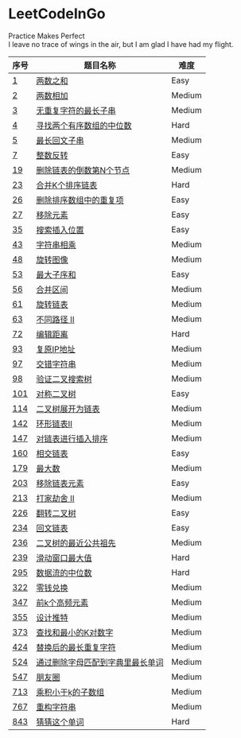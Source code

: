 # LeetCodeInGo
Practice Makes Perfect  
I leave no trace of wings in the air, but I am glad I have had my flight.  

|序号|题目名称|难度|  
|---| ----- | -------- |  
|[1](https://leetcode-cn.com/problems/two-sum/)|[两数之和](./problem/1.go)|Easy|  
|[2](https://leetcode-cn.com/problems/add-two-numbers/)|[两数相加](./problem/2.go)|Medium|  
|[3](https://leetcode-cn.com/problems/longest-substring-without-repeating-characters/)|[无重复字符的最长子串](./problem/3.go)|Medium|  
|[4](https://leetcode-cn.com/problems/median-of-two-sorted-arrays/)|[寻找两个有序数组的中位数](./problem/4.go)|Hard|  
|[5](https://leetcode-cn.com/problems/longest-palindromic-substring/)|[最长回文子串](./problem/5.go)|Medium|  
|[7](https://leetcode-cn.com/problems/reverse-integer/)|[整数反转](./problem/7.go)|Easy|  
|[19](https://leetcode-cn.com/problems/remove-nth-node-from-end-of-list/)|[删除链表的倒数第N个节点](./problem/19.go)|Medium|  
|[23](https://leetcode-cn.com/problems/merge-k-sorted-lists/)|[合并K个排序链表](./problem/23.go)|Hard|  
|[26](https://leetcode-cn.com/problems/remove-duplicates-from-sorted-array/)|[删除排序数组中的重复项](./problem/26.go)|Easy|  
|[27](https://leetcode-cn.com/problems/remove-element/)|[移除元素](./problem/27.go)|Easy|  
|[35](https://leetcode-cn.com/problems/search-insert-position/)|[搜索插入位置](./problem/35.go)|Easy|  
|[43](https://leetcode-cn.com/problems/multiply-strings/)|[字符串相乘](./problem/43.go)|Medium|  
|[48](https://leetcode-cn.com/problems/rotate-image/)|[旋转图像](./problem/48.go)|Medium|  
|[53](https://leetcode-cn.com/problems/multiply-strings/)|[最大子序和](./problem/53.go)|Easy|  
|[56](https://leetcode-cn.com/problems/merge-intervals/)|[合并区间](./problem/56.go)|Medium|  
|[61](https://leetcode-cn.com/problems/rotate-list/)|[旋转链表](./problem/61.go)|Medium|
|[63](https://leetcode-cn.com/problems/unique-paths-ii/)|[不同路径 II](./problem/63.go)|Medium|
|[72](https://leetcode-cn.com/problems/edit-distance/)|[编辑距离](./problem/72.go)|Hard|
|[93](https://leetcode-cn.com/problems/restore-ip-addresses)|[复原IP地址](./problem/93.go)|Medium|
|[97](https://leetcode-cn.com/problems/interleaving-string/comments/)|[交错字符串](./problem/97.go)|Medium|
|[98](https://leetcode-cn.com/problems/validate-binary-search-tree/)|[验证二叉搜索树](./problem/98.go)|Medium|
|[101](https://leetcode-cn.com/problems/symmetric-tree/)|[对称二叉树](./problem/101.go)|Easy|  
|[114](https://leetcode-cn.com/problems/flatten-binary-tree-to-linked-list/)|[二叉树展开为链表](./problem/114.go)|Medium|  
|[142](https://leetcode-cn.com/problems/linked-list-cycle-ii/)|[环形链表II](./problem/142.go)|Medium|
|[147](https://leetcode-cn.com/problems/insertion-sort-list/)|[对链表进行插入排序](./problem/147.go)|Medium|  
|[160](https://leetcode-cn.com/problems/intersection-of-two-linked-lists/)|[相交链表](./problem/160.go)|Easy|  
|[179](https://leetcode-cn.com/problems/largest-number/)|[最大数](/problem/179.go)|Medium|  
|[203](https://leetcode-cn.com/problems/remove-linked-list-elements/)|[移除链表元素](./problem/203.go)|Easy|
|[213](https://leetcode-cn.com/problems/house-robber-ii/)|[打家劫舍 II](./problem/213.go)|Medium|
|[226](https://leetcode-cn.com/problems/invert-binary-tree/)|[翻转二叉树](./problem/226.go)|Easy|  
|[234](https://leetcode-cn.com/problems/palindrome-linked-list/)|[回文链表](./problem/234.go)|Easy|  
|[236](https://leetcode-cn.com/problems/lowest-common-ancestor-of-a-binary-tree/)|[二叉树的最近公共祖先](./problem/236.go)|Medium|  
|[239](https://leetcode-cn.com/problems/sliding-window-maximum/)|[滑动窗口最大值](./problem/239.go)|Hard|  
|[295](https://leetcode-cn.com/problems/find-median-from-data-stream/)|[数据流的中位数](./problem/295.go)|Hard|  
|[322](https://leetcode-cn.com/problems/coin-change/)|[零钱兑换](./problem/322.go)|Medium|  
|[347](https://leetcode-cn.com/problems/top-k-frequent-elements/)|[前k个高频元素](./problem/347.go)|Medium|  
|[355](https://leetcode-cn.com/problems/design-twitter/)|[设计推特](./problem/355.go)|Medium|  
|[373](https://leetcode-cn.com/problems/find-k-pairs-with-smallest-sums/)|[查找和最小的K对数字](./problem/373.go)|Medium|  
|[424](https://leetcode-cn.com/problems/longest-repeating-character-replacement/)|[替换后的最长重复字符](./problem/424.go)|Medium|  
|[524](https://leetcode-cn.com/problems/longest-word-in-dictionary-through-deleting/)|[通过删除字母匹配到字典里最长单词](./problem/524.go)|Medium|
|[547](https://leetcode-cn.com/problems/friend-circles/)|[朋友圈](./problem/547.go)|Medium|
|[713](https://leetcode-cn.com/problems/subarray-product-less-than-k/)|[乘积小于ķ的子数组](./problem/713.go)|Medium|
|[767](https://leetcode-cn.com/problems/reorganize-string/)|[重构字符串](./problem/767.go)|Medium|  
|[843](https://leetcode-cn.com/problems/guess-the-word/)|[猜猜这个单词](./problem/843.go)|Hard|

